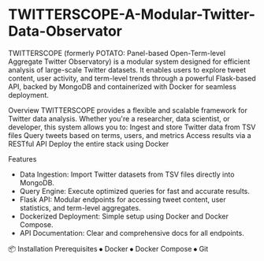 # TWITTERSCOPE-A-Modular-Twitter-Data-Observator

TWITTERSCOPE (formerly POTATO: Panel-based Open-Term-level Aggregate Twitter Observatory) is a modular system designed for efficient analysis of large-scale Twitter datasets. It enables users to explore tweet content, user activity, and term-level trends through a powerful Flask-based API, backed by MongoDB and containerized with Docker for seamless deployment.

 Overview
TWITTERSCOPE provides a flexible and scalable framework for Twitter data analysis. Whether you're a researcher, data scientist, or developer, this system allows you to:
Ingest and store Twitter data from TSV files
Query tweets based on terms, users, and metrics
Access results via a RESTful API
Deploy the entire stack using Docker

 Features
-  Data Ingestion: Import Twitter datasets from TSV files directly into MongoDB.
-  Query Engine: Execute optimized queries for fast and accurate results.
-  Flask API: Modular endpoints for accessing tweet content, user statistics, and term-level aggregates.
-  Dockerized Deployment: Simple setup using Docker and Docker Compose.
-  API Documentation: Clear and comprehensive docs for all endpoints.

📦 Installation
Prerequisites
⦁	Docker
⦁	Docker Compose
⦁	Git
